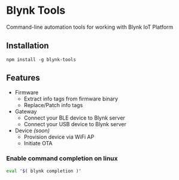 # Blynk Tools

Command-line automation tools for working with Blynk IoT Platform

## Installation
```
npm install -g blynk-tools
```

## Features

- Firmware
  - Extract info tags from firmware binary
  - Replace/Patch info tags
- Gateway
  - Connect your BLE device to Blynk server
  - Connect your USB device to Blynk server
- Device *(soon)*
  - Provision device via WiFi AP
  - Initiate OTA

### Enable command completion on linux

```bash
eval "$( blynk completion )"
```
